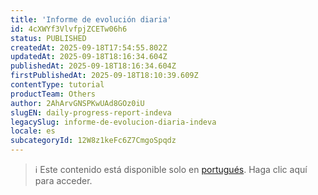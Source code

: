 ```yaml
---
title: 'Informe de evolución diaria'
id: 4cXWYf3VlvfpjZCETw06h6
status: PUBLISHED
createdAt: 2025-09-18T17:54:55.802Z
updatedAt: 2025-09-18T18:16:34.604Z
publishedAt: 2025-09-18T18:16:34.604Z
firstPublishedAt: 2025-09-18T18:10:39.609Z
contentType: tutorial
productTeam: Others
author: 2AhArvGNSPKwUAd8GOz0iU
slugEN: daily-progress-report-indeva
legacySlug: informe-de-evolucion-diaria-indeva
locale: es
subcategoryId: 12W8z1keFc6Z7CmgoSpqdz
---
```


> ℹ️ Este contenido está disponible solo en [portugués](/pt/tutorial/relatorio-evolucao-diaria-indeva--4cXWYf3VlvfpjZCETw06h6). Haga clic aquí para acceder.
